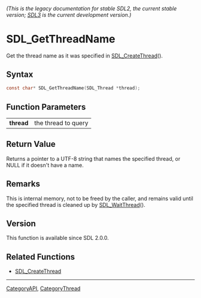 ###### (This is the legacy documentation for stable SDL2, the current stable version; [SDL3](https://wiki.libsdl.org/SDL3/) is the current development version.)
# SDL_GetThreadName

Get the thread name as it was specified in [SDL_CreateThread](SDL_CreateThread)().

## Syntax

```c
const char* SDL_GetThreadName(SDL_Thread *thread);

```

## Function Parameters

|                |                     |
| -------------- | ------------------- |
| **thread**     | the thread to query |

## Return Value

Returns a pointer to a UTF-8 string that names the specified thread, or
NULL if it doesn't have a name.

## Remarks

This is internal memory, not to be freed by the caller, and remains valid
until the specified thread is cleaned up by
[SDL_WaitThread](SDL_WaitThread)().

## Version

This function is available since SDL 2.0.0.

## Related Functions

* [SDL_CreateThread](SDL_CreateThread)

----
[CategoryAPI](CategoryAPI), [CategoryThread](CategoryThread)


